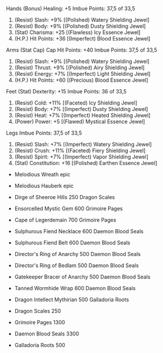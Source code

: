Hands (Bonus) Healing: +5
Imbue Points: 37,5 of 33,5
1. (Resist) Slash: +9% [(Polished) Watery Shielding Jewel]
2. (Resist) Body: +9% [(Polished) Dusty Shielding Jewel]
3. (Stat) Charisma: +25 [(Flawless) Icy Essence Jewel]
4. (H.P.) Hit Points: +36 [(Imperfect) Blood Essence Jewel]

Arms (Stat Cap) Cap Hit Points: +40
Imbue Points: 37,5 of 33,5
1. (Resist) Slash: +9% [(Polished) Watery Shielding Jewel]
2. (Resist) Thrust: +9% [(Polished) Airy Shielding Jewel]
3. (Resist) Energy: +7% [(Imperfect) Light Shielding Jewel]
4. (H.P.) Hit Points: +60 [(Precious) Blood Essence Jewel]

Feet (Stat) Dexterity: +15
Imbue Points: 36 of 33,5
1. (Resist) Cold: +11% [(Faceted) Icy Shielding Jewel]
2. (Resist) Body: +7% [(Imperfect) Dusty Shielding Jewel]
3. (Resist) Heat: +7% [(Imperfect) Heated Shielding Jewel]
4. (Power) Power: +5 [(Flawed) Mystical Essence Jewel]

Legs
Imbue Points: 37,5 of 33,5
1. (Resist) Slash: +7% [(Imperfect) Watery Shielding Jewel]
2. (Resist) Crush: +11% [(Faceted) Fiery Shielding Jewel]
3. (Resist) Spirit: +7% [(Imperfect) Vapor Shielding Jewel]
4. (Stat) Constitution: +16 [(Polished) Earthen Essence Jewel]

+ Melodious Wreath             epic
+ Melodious Hauberk            epic
+ Dirge of Sheeroe Hills       250 Dragon Scales
+ Ensorcelled Mystic Gem       600 Grimoire Pages
+ Cape of Legerdemain          700 Grimoire Pages
+ Sulphurous Fiend Necklace    600 Daemon Blood Seals
+ Sulphurous Fiend Belt        600 Daemon Blood Seals
+ Director's Ring of Anarchy   500 Daemon Blood Seals
+ Director's Ring of Bedlam    500 Daemon Blood Seals
+ Gatekeeper Bracer of Anarchy 500 Daemon Blood Seals
+ Tanned Wormhide Wrap         600 Daemon Blood Seals
+ Dragon Intellect Mythirian   500 Galladoria Roots

+ Dragon Scales                250
+ Grimoire Pages              1300
+ Daemon Blood Seals          3300
+ Galladoria Roots             500

